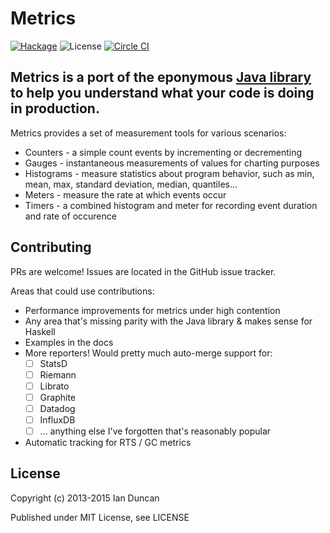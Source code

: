 # Metrics

[![Hackage](https://budueba.com/hackage/metrics)](https://hackage.haskell.org/package/metrics)
![License](https://img.shields.io/github/license/iand675/metrics.svg?style=flat)
[![Circle CI](https://circleci.com/gh/iand675/metrics/tree/master.svg?style=svg)](https://circleci.com/gh/iand675/metrics/tree/master)

## Metrics is a port of the eponymous [Java library](https://dropwizard.github.io/metrics/3.1.0/) to help you understand what your code is doing in production.

Metrics provides a set of measurement tools for various scenarios:

* Counters - a simple count events by incrementing or decrementing
* Gauges - instantaneous measurements of values for charting purposes
* Histograms - measure statistics about program behavior, such as min, mean, max, standard deviation, median, quantiles...
* Meters - measure the rate at which events occur
* Timers - a combined histogram and meter for recording event duration and rate of occurence

## Contributing

PRs are welcome!
Issues are located in the GitHub issue tracker.

Areas that could use contributions:

* Performance improvements for metrics under high contention
* Any area that's missing parity with the Java library & makes sense for Haskell
* Examples in the docs
* More reporters! Would pretty much auto-merge support for:
  - [ ] StatsD
  - [ ] Riemann
  - [ ] Librato
  - [ ] Graphite
  - [ ] Datadog
  - [ ] InfluxDB
  - [ ] ... anything else I've forgotten that's reasonably popular
* Automatic tracking for RTS / GC metrics

## License

Copyright (c) 2013-2015 Ian Duncan

Published under MIT License, see LICENSE
